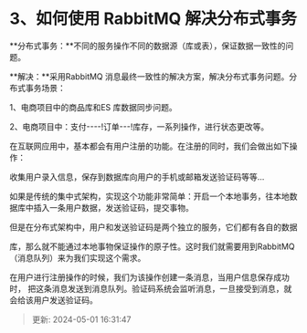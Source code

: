 # 3、如何使用 RabbitMQ 解决分布式事务

**分布式事务：**不同的服务操作不同的数据源（库或表），保证数据一致性的问题。

**解决：**采用RabbitMQ 消息最终一致性的解决方案，解决分布式事务问题。分布式事务场景：

1、电商项目中的商品库和ES 库数据同步问题。

2、电商项目中：支付----!订单---!库存，一系列操作，进行状态更改等。

在互联网应用中，基本都会有用户注册的功能。在注册的同时，我们会做出如下操作：

收集用户录入信息，保存到数据库向用户的手机或邮箱发送验证码等等…

如果是传统的集中式架构，实现这个功能非常简单：开启一个本地事务，往本地数据库中插入一条用户数据，发送验证码，提交事物。

但是在分布式架构中，用户和发送验证码是两个独立的服务，它们都有各自的数据

库，那么就不能通过本地事物保证操作的原子性。这时我们就需要用到RabbitMQ（消息队列）来为我们实现这个需求。

在用户进行注册操作的时候，我们为该操作创建一条消息，当用户信息保存成功时， 把这条消息发送到消息队列。验证码系统会监听消息，一旦接受到消息，就会给该用户发送验证码。

> 更新: 2024-05-01 16:31:47  
